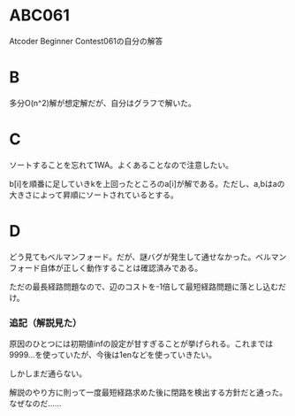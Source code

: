 # ABC061
Atcoder Beginner Contest061の自分の解答

# B
多分O(n^2)解が想定解だが、自分はグラフで解いた。

# C
ソートすることを忘れて1WA。よくあることなので注意したい。

b[i]を順番に足していきkを上回ったところのa[i]が解である。ただし、a,bはaの大きさによって昇順にソートされているとする。

# D
どう見てもベルマンフォード。だが、謎バグが発生して通せなかった。ベルマンフォード自体が正しく動作することは確認済みである。

ただの最長経路問題なので、辺のコストを-1倍して最短経路問題に落とし込むだけ。

### 追記（解説見た）
原因のひとつには初期値infの設定が甘すぎることが挙げられる。これまでは9999...を使っていたが、今後は1enなどを使っていきたい。

しかしまだ通らない。

解説のやり方に則って一度最短経路求めた後に閉路を検出する方針だと通った。なぜなのだ……